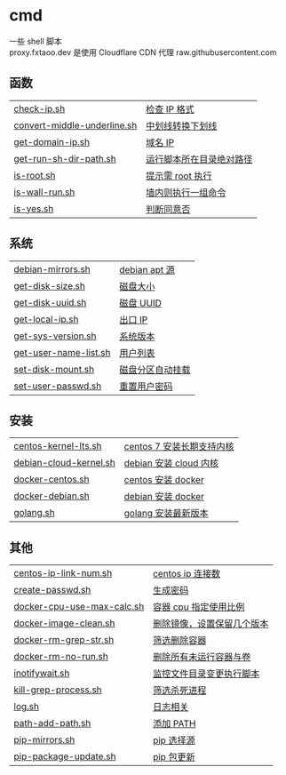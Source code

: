 # cmd
一些 shell 脚本  
proxy.fxtaoo.dev 是使用 Cloudflare CDN 代理 raw.githubusercontent.com

## 函数
| | |
| :---- | :---- |
| [check-ip.sh](https://github.com/fxtaoo/cmd/blob/master/func/check-ip.sh) | [检查 IP 格式](https://proxy.fxtaoo.dev/raw/fxtaoo/cmd/master/func/check-ip.sh) |
| [convert-middle-underline.sh](https://github.com/fxtaoo/cmd/blob/master/func/convert-middle-underline.sh) | [中划线转换下划线](https://proxy.fxtaoo.dev/raw/fxtaoo/cmd/master/func/convert-middle-underline.sh) |
| [get-domain-ip.sh](https://github.com/fxtaoo/cmd/blob/master/func/get-domain-ip.sh) | [域名 IP](https://proxy.fxtaoo.dev/raw/fxtaoo/cmd/master/func/get-domain-ip.sh) |
| [get-run-sh-dir-path.sh](https://github.com/fxtaoo/cmd/blob/master/func/get-run-sh-dir-path.sh) | [运行脚本所在目录绝对路径](https://proxy.fxtaoo.dev/raw/fxtaoo/cmd/master/func/get-run-sh-dir-path.sh) |
| [is-root.sh](https://github.com/fxtaoo/cmd/blob/master/func/is-root.sh) | [提示需 root 执行](https://proxy.fxtaoo.dev/raw/fxtaoo/cmd/master/func/is-root.sh) |
| [is-wall-run.sh](https://github.com/fxtaoo/cmd/blob/master/func/is-wall-run.sh) | [墙内则执行一组命令](https://proxy.fxtaoo.dev/raw/fxtaoo/cmd/master/func/is-wall-run.sh) |
| [is-yes.sh](https://github.com/fxtaoo/cmd/blob/master/func/is-yes.sh) | [判断同意否](https://proxy.fxtaoo.dev/raw/fxtaoo/cmd/master/func/is-yes.sh) |
## 系统
| | |
| :---- | :---- |
| [debian-mirrors.sh](https://github.com/fxtaoo/cmd/blob/master/sys/debian-mirrors.sh) | [debian apt 源](https://proxy.fxtaoo.dev/raw/fxtaoo/cmd/master/sys/debian-mirrors.sh) |
| [get-disk-size.sh](https://github.com/fxtaoo/cmd/blob/master/sys/get-disk-size.sh) | [磁盘大小](https://proxy.fxtaoo.dev/raw/fxtaoo/cmd/master/sys/get-disk-size.sh) |
| [get-disk-uuid.sh](https://github.com/fxtaoo/cmd/blob/master/sys/get-disk-uuid.sh) | [磁盘 UUID](https://proxy.fxtaoo.dev/raw/fxtaoo/cmd/master/sys/get-disk-uuid.sh) |
| [get-local-ip.sh](https://github.com/fxtaoo/cmd/blob/master/sys/get-local-ip.sh) | [出口 IP](https://proxy.fxtaoo.dev/raw/fxtaoo/cmd/master/sys/get-local-ip.sh) |
| [get-sys-version.sh](https://github.com/fxtaoo/cmd/blob/master/sys/get-sys-version.sh) | [系统版本](https://proxy.fxtaoo.dev/raw/fxtaoo/cmd/master/sys/get-sys-version.sh) |
| [get-user-name-list.sh](https://github.com/fxtaoo/cmd/blob/master/sys/get-user-name-list.sh) | [用户列表](https://proxy.fxtaoo.dev/raw/fxtaoo/cmd/master/sys/get-user-name-list.sh) |
| [set-disk-mount.sh](https://github.com/fxtaoo/cmd/blob/master/sys/set-disk-mount.sh) | [磁盘分区自动挂载](https://proxy.fxtaoo.dev/raw/fxtaoo/cmd/master/sys/set-disk-mount.sh) |
| [set-user-passwd.sh](https://github.com/fxtaoo/cmd/blob/master/sys/set-user-passwd.sh) | [重置用户密码](https://proxy.fxtaoo.dev/raw/fxtaoo/cmd/master/sys/set-user-passwd.sh) |
## 安装
| | |
| :---- | :---- |
| [centos-kernel-lts.sh](https://github.com/fxtaoo/cmd/blob/master/install/centos-kernel-lts.sh) | [centos 7 安装长期支持内核](https://proxy.fxtaoo.dev/raw/fxtaoo/cmd/master/install/centos-kernel-lts.sh) |
| [debian-cloud-kernel.sh](https://github.com/fxtaoo/cmd/blob/master/install/debian-cloud-kernel.sh) | [debian 安装 cloud 内核](https://proxy.fxtaoo.dev/raw/fxtaoo/cmd/master/install/debian-cloud-kernel.sh) |
| [docker-centos.sh](https://github.com/fxtaoo/cmd/blob/master/install/docker-centos.sh) | [centos 安装 docker](https://proxy.fxtaoo.dev/raw/fxtaoo/cmd/master/install/docker-centos.sh) |
| [docker-debian.sh](https://github.com/fxtaoo/cmd/blob/master/install/docker-debian.sh) | [debian 安装 docker](https://proxy.fxtaoo.dev/raw/fxtaoo/cmd/master/install/docker-debian.sh) |
| [golang.sh](https://github.com/fxtaoo/cmd/blob/master/install/golang.sh) | [golang 安装最新版本](https://proxy.fxtaoo.dev/raw/fxtaoo/cmd/master/install/golang.sh) |
## 其他
| | |
| :---- | :---- |
| [centos-ip-link-num.sh](https://github.com/fxtaoo/cmd/blob/master/other/centos-ip-link-num.sh) | [centos ip 连接数](https://proxy.fxtaoo.dev/raw/fxtaoo/cmd/master/other/centos-ip-link-num.sh) |
| [create-passwd.sh](https://github.com/fxtaoo/cmd/blob/master/other/create-passwd.sh) | [生成密码](https://proxy.fxtaoo.dev/raw/fxtaoo/cmd/master/other/create-passwd.sh) |
| [docker-cpu-use-max-calc.sh](https://github.com/fxtaoo/cmd/blob/master/other/docker-cpu-use-max-calc.sh) | [容器 cpu 指定使用比例](https://proxy.fxtaoo.dev/raw/fxtaoo/cmd/master/other/docker-cpu-use-max-calc.sh) |
| [docker-image-clean.sh](https://github.com/fxtaoo/cmd/blob/master/other/docker-image-clean.sh) | [删除镜像，设置保留几个版本](https://proxy.fxtaoo.dev/raw/fxtaoo/cmd/master/other/docker-image-clean.sh) |
| [docker-rm-grep-str.sh](https://github.com/fxtaoo/cmd/blob/master/other/docker-rm-grep-str.sh) | [筛选删除容器](https://proxy.fxtaoo.dev/raw/fxtaoo/cmd/master/other/docker-rm-grep-str.sh) |
| [docker-rm-no-run.sh](https://github.com/fxtaoo/cmd/blob/master/other/docker-rm-no-run.sh) | [删除所有未运行容器与卷](https://proxy.fxtaoo.dev/raw/fxtaoo/cmd/master/other/docker-rm-no-run.sh) |
| [inotifywait.sh](https://github.com/fxtaoo/cmd/blob/master/other/inotifywait.sh) | [监控文件目录变更执行脚本](https://proxy.fxtaoo.dev/raw/fxtaoo/cmd/master/other/inotifywait.sh) |
| [kill-grep-process.sh](https://github.com/fxtaoo/cmd/blob/master/other/kill-grep-process.sh) | [筛选杀死进程](https://proxy.fxtaoo.dev/raw/fxtaoo/cmd/master/other/kill-grep-process.sh) |
| [log.sh](https://github.com/fxtaoo/cmd/blob/master/other/log.sh) | [日志相关](https://proxy.fxtaoo.dev/raw/fxtaoo/cmd/master/other/log.sh) |
| [path-add-path.sh](https://github.com/fxtaoo/cmd/blob/master/other/path-add-path.sh) | [添加 PATH](https://proxy.fxtaoo.dev/raw/fxtaoo/cmd/master/other/path-add-path.sh) |
| [pip-mirrors.sh](https://github.com/fxtaoo/cmd/blob/master/other/pip-mirrors.sh) | [pip 选择源](https://proxy.fxtaoo.dev/raw/fxtaoo/cmd/master/other/pip-mirrors.sh) |
| [pip-package-update.sh](https://github.com/fxtaoo/cmd/blob/master/other/pip-package-update.sh) | [pip 包更新](https://proxy.fxtaoo.dev/raw/fxtaoo/cmd/master/other/pip-package-update.sh) |
